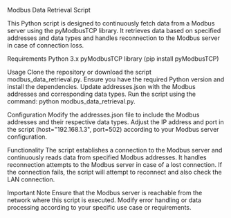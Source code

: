Modbus Data Retrieval Script

This Python script is designed to continuously fetch data from a Modbus server using the pyModbusTCP library. It retrieves data based on specified addresses and data types and handles reconnection to the Modbus server in case of connection loss.

Requirements
Python 3.x
pyModbusTCP library (pip install pyModbusTCP)

Usage
Clone the repository or download the script modbus_data_retrieval.py.
Ensure you have the required Python version and install the dependencies.
Update addresses.json with the Modbus addresses and corresponding data types.
Run the script using the command: python modbus_data_retrieval.py.

Configuration
Modify the addresses.json file to include the Modbus addresses and their respective data types.
Adjust the IP address and port in the script (host="192.168.1.3", port=502) according to your Modbus server configuration.

Functionality
The script establishes a connection to the Modbus server and continuously reads data from specified Modbus addresses.
It handles reconnection attempts to the Modbus server in case of a lost connection.
If the connection fails, the script will attempt to reconnect and also check the LAN connection.

Important Note
Ensure that the Modbus server is reachable from the network where this script is executed.
Modify error handling or data processing according to your specific use case or requirements.
